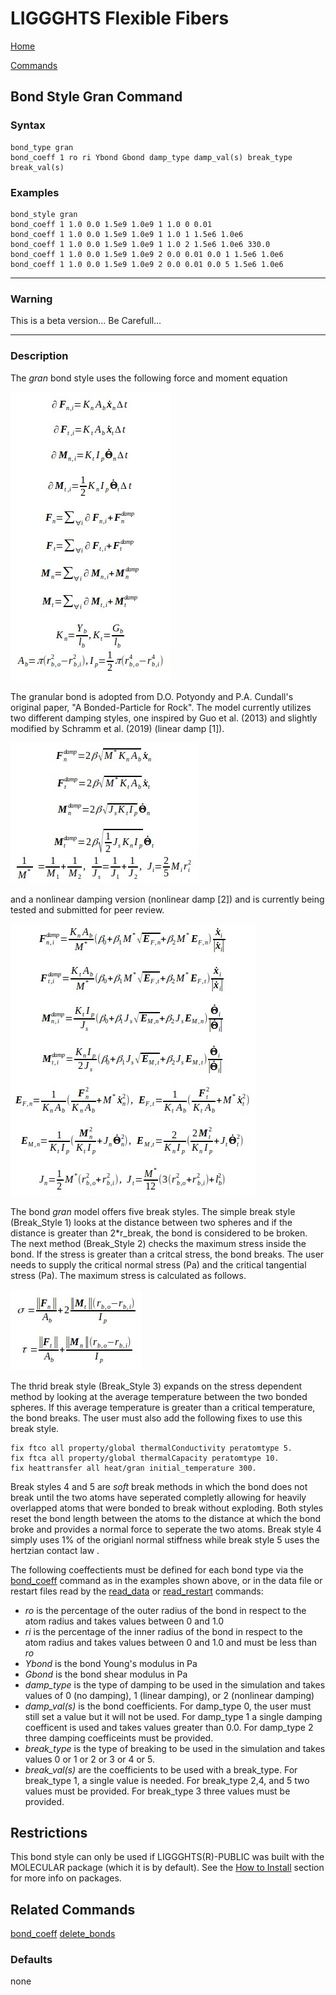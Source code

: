 # LIGGGHTS Flexible Fibers

[Home](Home)

[Commands](commands)

## Bond Style Gran Command

### Syntax

```text
bond_type gran
bond_coeff 1 ro ri Ybond Gbond damp_type damp_val(s) break_type break_val(s)
```

### Examples

```text
bond_style gran
bond_coeff 1 1.0 0.0 1.5e9 1.0e9 1 1.0 0 0.01
bond_coeff 1 1.0 0.0 1.5e9 1.0e9 1 1.0 1 1.5e6 1.0e6
bond_coeff 1 1.0 0.0 1.5e9 1.0e9 1 1.0 2 1.5e6 1.0e6 330.0
bond_coeff 1 1.0 0.0 1.5e9 1.0e9 2 0.0 0.01 0.0 1 1.5e6 1.0e6
bond_coeff 1 1.0 0.0 1.5e9 1.0e9 2 0.0 0.01 0.0 5 1.5e6 1.0e6
```

---

### Warning

This is a beta version... Be Carefull...

---

### Description

The *gran* bond style uses the following force and moment equation

![bond equation](equations/bond_gran_1.jpg "Equation")

The granular bond is adopted from D.O. Potyondy and P.A. Cundall's original
paper, "A Bonded-Particle for Rock". The model currently utilizes two
different damping styles, one inspired by Guo et al. (2013) and slightly
modified by Schramm et al. (2019) (linear damp [1]).

![bond equation](equations/bond_gran_2.jpg "Equation")

and a nonlinear damping version (nonlinear damp [2]) and is currently being
tested and submitted for peer review.

![bond equation](equations/bond_gran_3.jpg "Equation")

The bond *gran* model offers five break styles. The simple break style
(Break_Style 1) looks at the distance between two spheres and if the distance
is greater than 2*r_break, the bond is considered to be broken. The next
method (Break_Style 2) checks the maximum stress inside the bond. If the
stress is greater than a critcal stress, the bond breaks. The user needs to
supply the critical normal stress (Pa) and the critical tangential stress
(Pa). The maximum stress is calculated as follows.

![bond equation](equations/bond_gran_4.jpg "Equation")

The thrid break style (Break_Style 3) expands on the stress dependent method
by looking at the average temperature between the two bonded spheres. If this
average temperature is greater than a critical temperature, the bond breaks.
The user must also add the following fixes to use this break style.

```text
fix ftco all property/global thermalConductivity peratomtype 5.
fix ftca all property/global thermalCapacity peratomtype 10.
fix heattransfer all heat/gran initial_temperature 300.
```

Break styles 4 and 5 are *soft* break methods in which the bond does not break
until the two atoms have seperated completly allowing for heavily overlapped
atoms that were bonded to break without exploding. Both styles reset the bond
length between the atoms to the distance at which the bond broke and provides
a normal force to seperate the two atoms. Break style 4 simply uses 1% of the
origianl normal stiffness while break style 5 uses the hertzian contact law .

The following coeffectients must be defined for each bond type via the
[bond_coeff](bond_coeff) command as in the examples shown above, or in the
data file or restart files read by the [read_data](read_data) or
[read_restart](read_restart) commands:

* *ro* is the percentage of the outer radius of the bond in respect to the
atom radius and takes values between 0 and 1.0
* *ri* is the percentage of the inner radius of the bond in respect to the
atom radius and takes values between 0 and 1.0 and must be less than *ro*
* *Ybond* is the bond Young's modulus in Pa
* *Gbond* is the bond shear modulus in Pa
* *damp_type* is the type of damping to be used in the simulation and takes
values of 0 (no damping), 1 (linear damping), or 2 (nonlinear damping)
* *damp_val(s)* is the bond coefficients. For damp_type 0, the user must still
set a value but it will not be used. For damp_type 1 a single damping
coefficent is used and takes values greater than 0.0. For damp_type 2 three
damping coefficeints must be provided.
* *break_type* is the type of breaking to be used in the simulation and takes
values 0 or 1 or 2 or 3 or 4 or 5.
* *break_val(s)* are the coefficients to be used with a break_type. For
break_type 1, a single value is needed. For break_type 2,4, and 5 two values
must be provided. For break_type 3 three values must be provided.

## Restrictions

This bond style can only be used if LIGGGHTS(R)-PUBLIC was built with the
MOLECULAR package (which it is by default). See the
[How to Install](how_to_install) section for more info on packages.

## Related Commands

[bond_coeff](bond_coeff)
[delete_bonds](delete_bonds)

### Defaults

none
